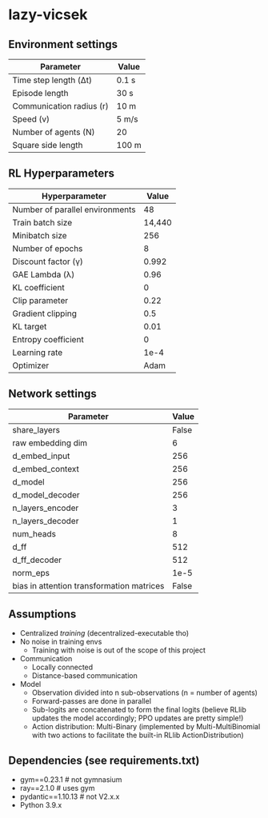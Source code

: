 # lazy-vicsek


## Environment settings
| Parameter                    | Value   |
|------------------------------|---------|
| Time step length (Δt)         | 0.1 s   |
| Episode length                | 30 s    |
| Communication radius (r)      | 10 m    |
| Speed (v)                     | 5 m/s   |
| Number of agents (N)          | 20      |
| Square side length            | 100 m   |

## RL Hyperparameters
| Hyperparameter             | Value   |
|----------------------------|---------|
| Number of parallel environments | 48      |
| Train batch size            | 14,440  |
| Minibatch size              | 256     |
| Number of epochs            | 8       |
| Discount factor (γ)         | 0.992   |
| GAE Lambda (λ)              | 0.96    |
| KL coefficient              | 0       |
| Clip parameter              | 0.22    |
| Gradient clipping           | 0.5     |
| KL target                   | 0.01    |
| Entropy coefficient         | 0       |
| Learning rate               | 1e-4    |
| Optimizer                   | Adam    |

## Network settings
| Parameter                                 | Value   |
|-------------------------------------------|---------|
| share_layers                              | False   |
| raw embedding dim                         | 6       |
| d_embed_input                             | 256     |
| d_embed_context                           | 256     |
| d_model                                   | 256     |
| d_model_decoder                           | 256     |
| n_layers_encoder                          | 3       |
| n_layers_decoder                          | 1       |
| num_heads                                 | 8       |
| d_ff                                      | 512     |
| d_ff_decoder                              | 512     |
| norm_eps                                  | 1e-5    |
| bias in attention transformation matrices | False   |


## Assumptions
- Centralized _training_ (decentralized-executable tho)
- No noise in training envs
  - Training with noise is out of the scope of this project 
- Communication
  - Locally connected
  - Distance-based communication
- Model
  - Observation divided into n sub-observations (n = number of agents)
  - Forward-passes are done in parallel
  - Sub-logits are concatenated to form the final logits (believe RLlib updates the model accordingly; PPO updates are pretty simple!)
  - Action distribution: Multi-Binary (implemented by Multi-MultiBinomial with two actions to facilitate the built-in RLlib ActionDistribution)

## Dependencies (see requirements.txt)
- gym==0.23.1        # not gymnasium
- ray==2.1.0         # uses gym
- pydantic==1.10.13  # not V2.x.x
- Python 3.9.x
